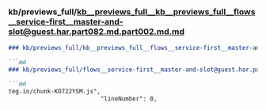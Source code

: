 ### kb/previews_full/kb__previews_full__kb__previews_full__flows__service-first__master-and-slot@guest.har.part082.md.part002.md.md

```md
### kb/previews_full/kb__previews_full__flows__service-first__master-and-slot@guest.har.part082.md.part002.md

```md
### kb/previews_full/flows__service-first__master-and-slot@guest.har.part082.md (part 002)

```md
teg.io/chunk-KO722YSM.js",
                          "lineNumber": 0,

```

```

```

```
